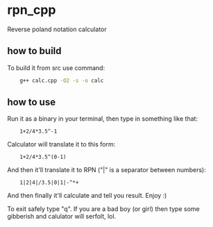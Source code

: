 # rpn_cpp

Reverse poland notation calculator

## how to build

To build it from src use command:

```bash
	g++ calc.cpp -O2 -s -o calc
```

## how to use

Run it as a binary in your terminal, then type in something like that:

```
	1+2/4*3.5^-1
```

Calculator will translate it to this form:

```
	1+2/4*3.5^(0-1)
```

And then it'll translate it to RPN ("|" is a separator between numbers):

```
	1|2|4|/3.5|0|1|-^*+
```

And then finally it'll calculate and tell you result. Enjoy :)

To exit safely type "q". If you are a bad boy (or girl) then type some gibberish and calulator will serfolt, lol.

